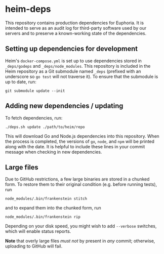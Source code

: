 # heim-deps

This repository contains production dependencies for Euphoria. It is intended
to serve as an audit log for third-party software used by our servers and to
preserve a known-working state of the dependencies.

## Setting up dependencies for development

Heim's `docker-compose.yml` is set up to use dependencies stored in
`_deps/godeps` and `_deps/node_modules`. This repository is included in the
Heim repository as a Git submodule named `_deps` (prefixed with an underscore
so `go test` will not traverse it). To ensure that the submodule is up to
date, run:

    git submodule update --init

## Adding new dependencies / updating

To fetch dependencies, run:

    ./deps.sh update ./path/to/heim/repo

This will download Go and Node.js dependencies into this repository. When the
process is completed, the versions of `go`, `node`, and `npm` will be printed
along with the date. It is helpful to include these lines in your commit
message when checking in new dependencies.

## Large files

Due to GitHub restrictions, a few large binaries are stored in a chunked form.
To restore them to their original condition (e.g. before running tests), run

    node_modules/.bin/frankenstein stitch

and to expand them into the chunked form, run

    node_modules/.bin/frankenstein rip

Depending on your disk speed, you might wish to add `--verbose` switches,
which will enable status reports.

**Note** that overly large files *must not* by present in *any* commit;
otherwise, uploading to GitHub will fail.
